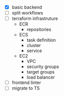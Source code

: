 - [x] basic backend
- [ ] split workflows
- [ ] terraform infrastruture
    - ECR
        - repositories
    - ECS
        - task definition
        - cluster
        - service
    - EC2
        - VPC
        - security groups
        - target groups
        - load balancer
- [ ] frontend linter
- [ ] migrate to TS
